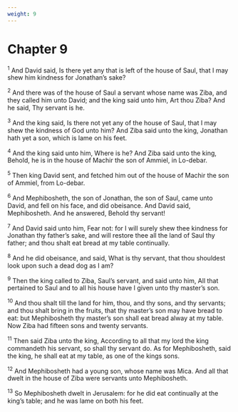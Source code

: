 ```yaml
---
weight: 9
---
```


# Chapter 9

<sup>1</sup> And David said, Is there yet any that is left of the house of Saul, that I may shew him kindness for Jonathan’s sake? 

<sup>2</sup> And there was of the house of Saul a servant whose name was Ziba, and they called him unto David; and the king said unto him, Art thou Ziba? And he said, Thy servant is he. 

<sup>3</sup> And the king said, Is there not yet any of the house of Saul, that I may shew the kindness of God unto him? And Ziba said unto the king, Jonathan hath yet a son, which is lame on his feet. 

<sup>4</sup> And the king said unto him, Where is he? And Ziba said unto the king, Behold, he is in the house of Machir the son of Ammiel, in Lo-debar. 

<sup>5</sup> Then king David sent, and fetched him out of the house of Machir the son of Ammiel, from Lo-debar. 

<sup>6</sup> And Mephibosheth, the son of Jonathan, the son of Saul, came unto David, and fell on his face, and did obeisance. And David said, Mephibosheth. And he answered, Behold thy servant! 

<sup>7</sup> And David said unto him, Fear not: for I will surely shew thee kindness for Jonathan thy father’s sake, and will restore thee all the land of Saul thy father; and thou shalt eat bread at my table continually. 

<sup>8</sup> And he did obeisance, and said, What is thy servant, that thou shouldest look upon such a dead dog as I am? 

<sup>9</sup> Then the king called to Ziba, Saul’s servant, and said unto him, All that pertained to Saul and to all his house have I given unto thy master’s son. 

<sup>10</sup> And thou shalt till the land for him, thou, and thy sons, and thy servants; and thou shalt bring in the fruits, that thy master’s son may have bread to eat: but Mephibosheth thy master’s son shall eat bread alway at my table. Now Ziba had fifteen sons and twenty servants. 

<sup>11</sup> Then said Ziba unto the king, According to all that my lord the king commandeth his servant, so shall thy servant do. As for Mephibosheth, said the king, he shall eat at my table, as one of the kings sons. 

<sup>12</sup> And Mephibosheth had a young son, whose name was Mica. And all that dwelt in the house of Ziba were servants unto Mephibosheth. 

<sup>13</sup> So Mephibosheth dwelt in Jerusalem: for he did eat continually at the king’s table; and he was lame on both his feet. 


